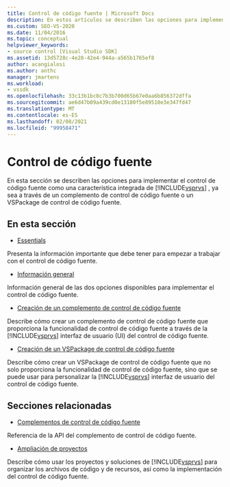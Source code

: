 ```yaml
---
title: Control de código fuente | Microsoft Docs
description: En estos artículos se describen las opciones para implementar el control de código fuente como una característica integrada de Visual Studio, ya sea a través de un complemento o un VSPackage.
ms.custom: SEO-VS-2020
ms.date: 11/04/2016
ms.topic: conceptual
helpviewer_keywords:
- source control [Visual Studio SDK]
ms.assetid: 13d5728c-4e28-42e4-944a-a565b1765ef8
author: acangialosi
ms.author: anthc
manager: jmartens
ms.workload:
- vssdk
ms.openlocfilehash: 33c13b1bc0c7b3b700d65b67e0aa6b856372dffa
ms.sourcegitcommit: ae6d47b09a439cd0e13180f5e89510e3e347fd47
ms.translationtype: MT
ms.contentlocale: es-ES
ms.lasthandoff: 02/08/2021
ms.locfileid: "99958471"
---
```

# <a name="source-control"></a>Control de código fuente
En esta sección se describen las opciones para implementar el control de código fuente como una característica integrada de [!INCLUDE[vsprvs](../../code-quality/includes/vsprvs_md.md)] , ya sea a través de un complemento de control de código fuente o un VSPackage de control de código fuente.

## <a name="in-this-section"></a>En esta sección
- [Essentials](../../extensibility/internals/source-control-integration-essentials.md)

 Presenta la información importante que debe tener para empezar a trabajar con el control de código fuente.

- [Información general](../../extensibility/internals/source-control-integration-overview.md)

 Información general de las dos opciones disponibles para implementar el control de código fuente.

- [Creación de un complemento de control de código fuente](../../extensibility/internals/creating-a-source-control-plug-in.md)

 Describe cómo crear un complemento de control de código fuente que proporciona la funcionalidad de control de código fuente a través de la [!INCLUDE[vsprvs](../../code-quality/includes/vsprvs_md.md)] interfaz de usuario (UI) del control de código fuente.

- [Creación de un VSPackage de control de código fuente](../../extensibility/internals/creating-a-source-control-vspackage.md)

 Describe cómo crear un VSPackage de control de código fuente que no solo proporciona la funcionalidad de control de código fuente, sino que se puede usar para personalizar la [!INCLUDE[vsprvs](../../code-quality/includes/vsprvs_md.md)] interfaz de usuario del control de código fuente.

## <a name="related-sections"></a>Secciones relacionadas
- [Complementos de control de código fuente](../../extensibility/source-control-plug-ins.md)

 Referencia de la API del complemento de control de código fuente.

- [Ampliación de proyectos](../../extensibility/extending-projects.md)

 Describe cómo usar los proyectos y soluciones de [!INCLUDE[vsprvs](../../code-quality/includes/vsprvs_md.md)] para organizar los archivos de código y de recursos, así como la implementación del control de código fuente.
